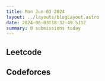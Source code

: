 ```yaml
---
title: Mon Jun 03 2024
layout: ../layouts/blogLayout.astro
date: 2024-06-03T18:32:49.511Z
summary: 0 submissions today
---
```


## Leetcode

<ul>
    
</ul>

## Codeforces

<ul>
    
</ul>